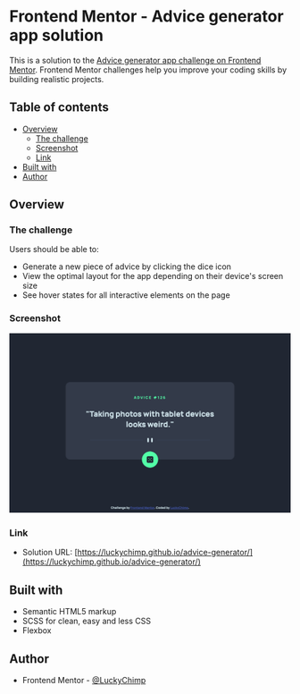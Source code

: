 # Frontend Mentor - Advice generator app solution

This is a solution to the [Advice generator app challenge on Frontend Mentor](https://www.frontendmentor.io/challenges/advice-generator-app-QdUG-13db). Frontend Mentor challenges help you improve your coding skills by building realistic projects.

## Table of contents

- [Overview](#overview)
  - [The challenge](#the-challenge)
  - [Screenshot](#screenshot)
  - [Link](#link)
- [Built with](#built-with)
- [Author](#author)

## Overview

### The challenge

Users should be able to:

- Generate a new piece of advice by clicking the dice icon
- View the optimal layout for the app depending on their device's screen size
- See hover states for all interactive elements on the page

### Screenshot

![](./screenshot.png)

### Link

- Solution URL: [https://luckychimp.github.io/advice-generator/](https://luckychimp.github.io/advice-generator/)

## Built with

- Semantic HTML5 markup
- SCSS for clean, easy and less CSS
- Flexbox

## Author

- Frontend Mentor - [@LuckyChimp](https://www.frontendmentor.io/profile/LuckyChimp)

